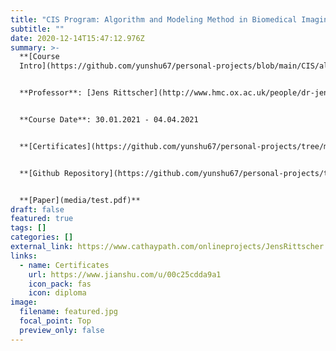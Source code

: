 ```yaml
---
title: "CIS Program: Algorithm and Modeling Method in Biomedical Imaging"
subtitle: ""
date: 2020-12-14T15:47:12.976Z
summary: >-
  **[Course
  Intro](https://github.com/yunshu67/personal-projects/blob/main/CIS/algorithm_and_modeling_method_in_biomedical_Imaging/course_intro.md)**


  **Professor**: [Jens Rittscher](http://www.hmc.ox.ac.uk/people/dr-jens-rittscher/)


  **Course Date**: 30.01.2021 - 04.04.2021


  **[Certificates](https://github.com/yunshu67/personal-projects/tree/main/CIS/algorithm_and_modeling_method_in_biomedical_Imaging/certificates)**


  **[Github Repository](https://github.com/yunshu67/personal-projects/tree/main/CIS)**


  **[Paper](media/test.pdf)**
draft: false
featured: true
tags: []
categories: []
external_link: https://www.cathaypath.com/onlineprojects/JensRittscher.html
links:
  - name: Certificates
    url: https://www.jianshu.com/u/00c25cdda9a1
    icon_pack: fas
    icon: diploma
image:
  filename: featured.jpg
  focal_point: Top
  preview_only: false
---
```

